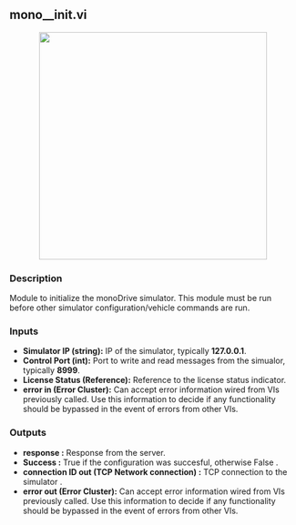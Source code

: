 ## mono__init.vi
<p align="center">
<img src="https://github.com/monoDriveIO/client/blob/lv_client_docs/WikiPhotos/LV_client/simulator/monoDrive_lvlib_mono__initc.png" 
width="400"  />
</p>

### Description 
Module to initialize the monoDrive simulator. This module must be run before other simulator configuration/vehicle commands are run.

### Inputs

- **Simulator IP (string):** IP of the simulator, typically **127.0.0.1**.
- **Control Port (int):** Port to write and read messages from the simualor, typically **8999**.
- **License Status (Reference):** Reference to the license status indicator.
- **error in (Error Cluster):** Can accept error information wired from VIs previously called. Use this information to decide if any functionality should be bypassed in the event of errors from other VIs.


### Outputs

- **response :** Response from the server.
- **Success :** True if the configuration was succesful, otherwise False .
- **connection ID out (TCP Network connection) :** TCP connection to the simulator .
- **error out (Error Cluster):** Can accept error information wired from VIs previously called. Use this information to decide if any functionality should be bypassed in the event of errors from other VIs.
